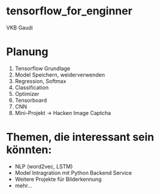 # tensorflow_for_enginner
VKB Gaudi

# Planung
1. Tensorflow Grundlage
2. Model Speichern, weiderverwenden
3. Regression, Softmax
4. Classification 
5. Optimizer
6. Tensorboard
7. CNN
8. Mini-Projekt -> Hacken Image Captcha

# Themen, die interessant sein könnten:
* NLP (word2vec, LSTM)
* Model Intragration mit Python Backend Service
* Weitere Projekte für Bilderkennung
* mehr...
